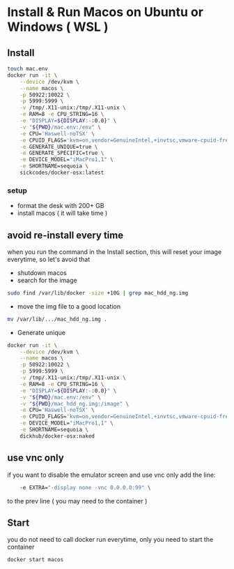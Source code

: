 # Install & Run Macos on Ubuntu or Windows ( WSL )
## Install 
```bash
touch mac.env
docker run -it \
    --device /dev/kvm \
    --name macos \
    -p 50922:10022 \
    -p 5999:5999 \
    -v /tmp/.X11-unix:/tmp/.X11-unix \
    -e RAM=8 -e CPU_STRING=16 \
    -e "DISPLAY=${DISPLAY:-:0.0}" \
    -v "${PWD}/mac.env:/env" \
    -e CPU='Haswell-noTSX' \
    -e CPUID_FLAGS='kvm=on,vendor=GenuineIntel,+invtsc,vmware-cpuid-freq=on' \
    -e GENERATE_UNIQUE=true \
    -e GENERATE_SPECIFIC=true \
    -e DEVICE_MODEL="iMacPro1,1" \
    -e SHORTNAME=sequoia \
    sickcodes/docker-osx:latest
```

### setup
  * format the desk with 200+ GB
  * install macos ( it will take time ) 

## avoid re-install every time
when you run the command in the Install section, this will reset your image everytime, so let's avoid that
* shutdown macos
* search for the image
```bash
sudo find /var/lib/docker -size +10G | grep mac_hdd_ng.img
```
* move the img file to a good location
```bash
mv /var/lib/.../mac_hdd_ng.img .
```

* Generate unique
```bash
docker run -it \
    --device /dev/kvm \
    --name macos \
    -p 50922:10022 \
    -p 5999:5999 \
    -v /tmp/.X11-unix:/tmp/.X11-unix \
    -e RAM=8 -e CPU_STRING=16 \
    -e "DISPLAY=${DISPLAY:-:0.0}" \
    -v "${PWD}/mac.env:/env" \
    -v "${PWD}/mac_hdd_ng.img:/image" \
    -e CPU='Haswell-noTSX' \
    -e CPUID_FLAGS='kvm=on,vendor=GenuineIntel,+invtsc,vmware-cpuid-freq=on' \
    -e DEVICE_MODEL="iMacPro1,1" \
    -e SHORTNAME=sequoia \
    dickhub/docker-osx:naked
```
## use vnc only 
if you want to disable the emulator screen and use vnc only add the line:
```bash
    -e EXTRA="-display none -vnc 0.0.0.0:99" \
```
to the prev line
( you may need to the container )


## Start
you do not need to call docker run everytime, only you need to start the container
```bash
docker start macos
```
